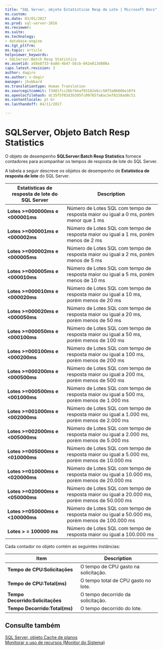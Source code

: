 ```yaml
---
title: "SQL Server, objeto Estatísticas Resp do Lote | Microsoft Docs"
ms.custom: 
ms.date: 03/01/2017
ms.prod: sql-server-2016
ms.reviewer: 
ms.suite: 
ms.technology:
- database-engine
ms.tgt_pltfrm: 
ms.topic: article
helpviewer_keywords:
- SQLServer:Batch Resp Statistics
ms.assetid: a58e8733-6a8d-4b47-b5cb-042e813d808a
caps.latest.revision: 3
author: dagiro
ms.author: v-dagir
manager: jhubbard
ms.translationtype: Human Translation
ms.sourcegitcommit: f3481fcc2bb74eaf93182e6cc58f5a06666e10f4
ms.openlocfilehash: dc35f5f03d3b395fc09765fa8ac5ef8158ad8c51
ms.contentlocale: pt-br
ms.lasthandoff: 04/11/2017

---
```

# <a name="sql-server-batch-resp-statistics-object"></a>SQLServer, Objeto Batch Resp Statistics
O objeto de desempenho **SQLServer:Batch Resp Statistics** fornece contadores para acompanhar os tempos de resposta de lote do SQL Server.

A tabela a seguir descreve os objetos de desempenho de **Estatística de resposta de lote** do SQL Server.


|**Estatísticas de resposta de lote do SQL Server**|Description|  
|-------------|-----------------|  
|**Lotes >=000000ms e \<000001ms**|Número de Lotes SQL com tempo de resposta maior ou igual a 0 ms, porém menor que 1 ms|
|**Lotes >=000001ms e \<000002ms**|Número de Lotes SQL com tempo de resposta maior ou igual a 1 ms, porém menos de 2 ms|
|**Lotes >=000002ms e \<000005ms**|Número de Lotes SQL com tempo de resposta maior ou igual a 2 ms, porém menos de 5 ms|
|**Lotes >=000005ms e \<000010ms**|Número de Lotes SQL com tempo de resposta maior ou igual a 5 ms, porém menos de 10 ms|
|**Lotes >=000010ms e \<000020ms**|Número de Lotes SQL com tempo de resposta maior ou igual a 10 ms, porém menos de 20 ms|
|**Lotes >=000020ms e \<000050ms**|Número de Lotes SQL com tempo de resposta maior ou igual a 20 ms, porém menos de 50 ms|
|**Lotes >=000050ms e \<000100ms**|Número de Lotes SQL com tempo de resposta maior ou igual a 50 ms, porém menos de 100 ms|
|**Lotes >=000100ms e \<000200ms**|Número de Lotes SQL com tempo de resposta maior ou igual a 100 ms, porém menos de 200 ms|
|**Lotes >=000200ms e \<000500ms**|Número de Lotes SQL com tempo de resposta maior ou igual a 200 ms, porém menos de 500 ms|
|**Lotes >=000500ms e \<001000ms**|Número de Lotes SQL com tempo de resposta maior ou igual a 500 ms, porém menos de 1.000 ms|
|**Lotes >=001000ms e \<002000ms**|Número de Lotes SQL com tempo de resposta maior ou igual a 1.000 ms, porém menos de 2.000 ms|
|**Lotes >=002000ms e \<005000ms**|Número de Lotes SQL com tempo de resposta maior ou igual a 2.000 ms, porém menos de 5.000 ms|
|**Lotes >=005000ms e \<010000ms**|Número de Lotes SQL com tempo de resposta maior ou igual a 5.000 ms, porém menos de 10.000 ms|
|**Lotes >=010000ms e \<020000ms**|Número de Lotes SQL com tempo de resposta maior ou igual a 10.000 ms, porém menos de 20.000 ms|
|**Lotes >=020000ms e \<050000ms**|Número de Lotes SQL com tempo de resposta maior ou igual a 20.000 ms, porém menos de 50.000 ms|
|**Lotes >=050000ms e \<100000ms**|Número de Lotes SQL com tempo de resposta maior ou igual a 50.000 ms, porém menos de 100.000 ms| 
|**Lotes &gt; = 100000 ms**|Número de Lotes SQL com tempo de resposta maior ou igual a 100.000 ms| 

Cada contador no objeto contém as seguintes instâncias:  
  
|Item|Description|  
|----------|-----------------|  
|**Tempo de CPU:Solicitações**|O tempo de CPU gasto na solicitação.|  
|**Tempo de CPU:Total(ms)**|O tempo total de CPU gasto no lote.|  
|**Tempo Decorrido:Solicitações**|O tempo decorrido da solicitação.|  
|**Tempo Decorrido:Total(ms)**|O tempo decorrido do lote.|  

## <a name="see-also"></a>Consulte também
[SQL Server, objeto Cache de planos](../../relational-databases/performance-monitor/sql-server-plan-cache-object.md)  
[Monitorar o uso de recursos (Monitor do Sistema)](../../relational-databases/performance-monitor/monitor-resource-usage-system-monitor.md)  
